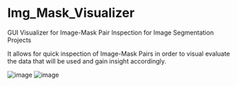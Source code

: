 # Img_Mask_Visualizer
GUI Visualizer for Image-Mask Pair Inspection for Image Segmentation Projects






It allows for quick inspection of Image-Mask Pairs in order to visual evaluate the data that will be used and gain insight accordingly.

![image](https://user-images.githubusercontent.com/98527071/228226694-b8e39440-ccc3-44d2-97be-6efc4830aacf.png)
![image](https://user-images.githubusercontent.com/98527071/228247462-52df7e4e-5f1a-4593-8d42-ae08cec2aa48.png)

